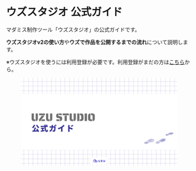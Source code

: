 # ウズスタジオ 公式ガイド

マダミス制作ツール「ウズスタジオ」の公式ガイドです。

**ウズスタジオv2の使い方**や**ウズで作品を公開するまでの流れ**について説明します。



※ウズスタジオを使うには利用登録が必要です。利用登録がまだの方は[こちら](https://forms.gle/itz9WWpewug14Uax7)から。

<figure><img src=".gitbook/assets/image (9).png" alt=""><figcaption></figcaption></figure>
